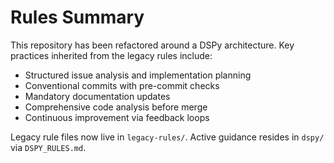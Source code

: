 # Rules Summary

This repository has been refactored around a DSPy architecture. Key practices inherited from the legacy rules include:

- Structured issue analysis and implementation planning
- Conventional commits with pre-commit checks
- Mandatory documentation updates
- Comprehensive code analysis before merge
- Continuous improvement via feedback loops

Legacy rule files now live in `legacy-rules/`. Active guidance resides in `dspy/` via `DSPY_RULES.md`.
